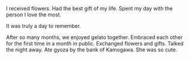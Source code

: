 I received flowers. Had the best gift of my life. Spent my day with the person I love the most.

It was truly a day to remember.

After so many months, we enjoyed gelato together. Embraced each other for the first time in a month in public. Exchanged flowers and gifts. Talked the night away. Ate gyoza by the bank of Kamogawa. She was so cute.
